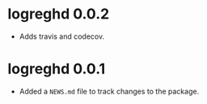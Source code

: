 # logreghd 0.0.2

* Adds travis and codecov. 

# logreghd 0.0.1

* Added a `NEWS.md` file to track changes to the package.
